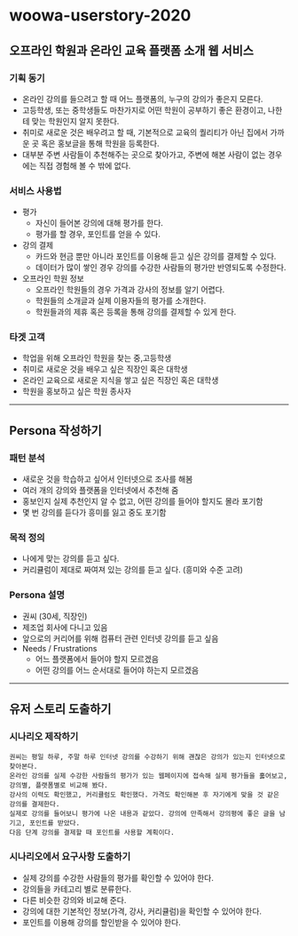 # woowa-userstory-2020

## 오프라인 학원과 온라인 교육 플랫폼 소개 웹 서비스

### 기획 동기

- 온라인 강의를 들으려고 할 때 어느 플랫폼의, 누구의 강의가 좋은지 모른다.
- 고등학생, 또는 중학생들도 마찬가지로 어떤 학원이 공부하기 좋은 환경이고, 나한테 맞는 학원인지 알지 못한다.
- 취미로 새로운 것은 배우려고 할 때, 기본적으로 교육의 퀄리티가 아닌 집에서 가까운 곳 혹은 홍보글을 통해
학원을 등록한다.  
- 대부분 주변 사람들이 추천해주는 곳으로 찾아가고, 주변에 해본 사람이 없는 경우에는 직접 경험해 볼 수 밖에 없다.

### 서비스 사용법

- 평가
    - 자신이 들어본 강의에 대해 평가를 한다.
    - 평가를 할 경우, 포인트를 얻을 수 있다.
- 강의 결제 
    - 카드와 현금 뿐만 아니라 포인트를 이용해 듣고 싶은 강의를 결제할 수 있다.
    - 데이터가 많이 쌓인 경우 강의를 수강한 사람들의 평가만 반영되도록 수정한다.
- 오프라인 학원 정보
    - 오프라인 학원들의 경우 가격과 강사의 정보를 알기 어렵다.
    - 학원들의 소개글과 실제 이용자들의 평가를 소개한다. 
    - 학원들과의 제휴 혹은 등록을 통해 강의를 결제할 수 있게 한다.

### 타겟 고객

- 학업을 위해 오프라인 학원을 찾는 중,고등학생
- 취미로 새로운 것을 배우고 싶은 직장인 혹은 대학생
- 온라인 교육으로 새로운 지식을 쌓고 싶은 직장인 혹은 대학생
- 학원을 홍보하고 싶은 학원 종사자

---

## Persona 작성하기

### 패턴 분석

- 새로운 것을 학습하고 싶어서 인터넷으로 조사를 해봄
- 여러 개의 강의와 플랫폼을 인터넷에서 추천해 줌
- 홍보인지 실제 추천인지 알 수 없고, 어떤 강의를 들어야 할지도 몰라 포기함
- 몇 번 강의를 듣다가 흥미를 잃고 중도 포기함

### 목적 정의

- 나에게 맞는 강의를 듣고 싶다.
- 커리큘럼이 제대로 짜여져 있는 강의를 듣고 싶다. (흥미와 수준 고려)

### Persona 설명

- 권씨 (30세, 직장인)
- 제조업 회사에 다니고 있음 
- 앞으로의 커리어를 위해 컴퓨터 관련 인터넷 강의를 듣고 싶음
- Needs / Frustrations
    - 어느 플랫폼에서 들어야 할지 모르겠음
    - 어떤 강의를 어느 순서대로 들어야 하는지 모르겠음

---

## 유저 스토리 도출하기

### 시나리오 제작하기
```
권씨는 평일 하루, 주말 하루 인터넷 강의를 수강하기 위해 괜찮은 강의가 있는지 인터넷으로 찾아본다.  
온라인 강의를 실제 수강한 사람들의 평가가 있는 웹페이지에 접속해 실제 평가들을 훓어보고, 강의별, 플랫폼별로 비교해 봤다.  
강사의 이력도 확인했고, 커리큘럼도 확인했다. 가격도 확인해본 후 자기에게 맞을 것 같은 강의를 결제한다.  
실제로 강의를 들어보니 평가에 나온 내용과 같았다. 강의에 만족해서 강의평에 좋은 글을 남기고, 포인트를 받았다.  
다음 단계 강의를 결제할 때 포인트를 사용할 계획이다. 
```

### 시나리오에서 요구사항 도출하기

- 실제 강의를 수강한 사람들의 평가를 확인할 수 있어야 한다.
- 강의들을 카테고리 별로 분류한다.
- 다른 비슷한 강의와 비교해 준다.
- 강의에 대한 기본적인 정보(가격, 강사, 커리큘럼)을 확인할 수 있어야 한다.
- 포인트를 이용해 강의를 할인받을 수 있어야 한다.
